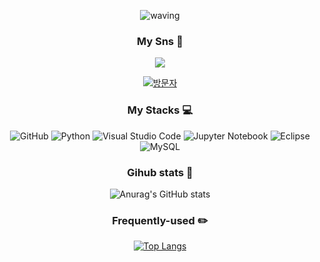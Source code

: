 <div align="center">

![waving](https://capsule-render.vercel.app/api?type=waving&height=250&text=Ha%20Neul's%20&fontAlignY=40&color=7BD1D2)


<h3 align="center">My Sns 📱</h3>

<a href="https://www.instagram.com/a1wxys/"><img src="https://img.shields.io/badge/Instagram-E4405F?style=flat-square&logo=Instagram&logoColor=white&link=https://www.instagram.com/a1wxys/"/></a>

[![방문자](https://hits.seeyoufarm.com/api/count/incr/badge.svg?url=https%3A%2F%2Fgithub.com%2FNamerim&count_bg=%23ED6DA3&title_bg=%2386757E&icon=&icon_color=%23E1DEDE&title=GitHub&edge_flat=false)](https://github.com/vskyv1101)
<p>
  
<h3 align="center">My Stacks 💻 </h3>

![GitHub](https://img.shields.io/badge/github-%23121011.svg?style=for-the-badge&logo=github&logoColor=white)
![Python](https://img.shields.io/badge/python-3670A0?style=for-the-badge&logo=python&logoColor=ffdd54)
![Visual Studio Code](https://img.shields.io/badge/Visual%20Studio%20Code-0078d7.svg?style=for-the-badge&logo=visual-studio-code&logoColor=white)
![Jupyter Notebook](https://img.shields.io/badge/jupyter-%23FA0F00.svg?style=for-the-badge&logo=jupyter&logoColor=white)
![Eclipse](https://img.shields.io/badge/Eclipse-FE7A16.svg?style=for-the-badge&logo=Eclipse&logoColor=white)
![MySQL](https://img.shields.io/badge/mysql-%2300f.svg?style=for-the-badge&logo=mysql&logoColor=white)<br>
<h3 align="center">Gihub stats 📓</h3>
  
![Anurag's GitHub stats](https://github-readme-stats.vercel.app/api?username=vskyv1101&show_icons=true&theme=dark)<br>
  
<h3 align="center"> Frequently-used ✏️ </h3>

[![Top Langs](https://github-readme-stats.vercel.app/api/top-langs/?username=vskyv1101&layout=compact)](https://github.com/vskyv1101/github-readme-stats)<br>
